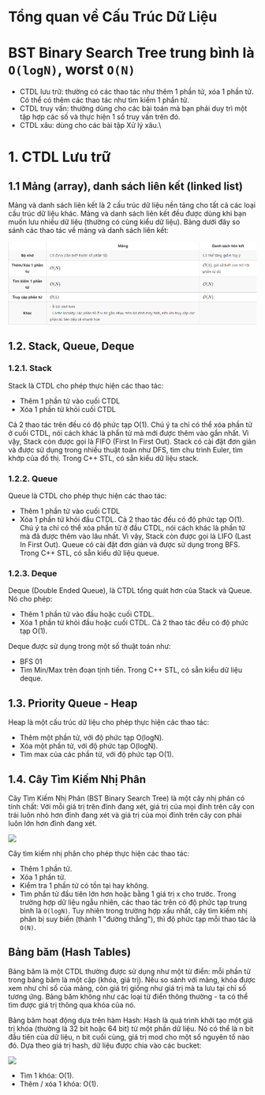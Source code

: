 # Tổng quan về Cấu Trúc Dữ Liệu

# BST Binary Search Tree trung bình là `O(logN)`, worst `O(N)`

- CTDL lưu trữ: thường có các thao tác như thêm 1 phần tử, xóa 1 phần tử. Có thể có thêm các thao tác như tìm kiếm 1 phần tử.
- CTDL truy vấn: thường dùng cho các bài toán mà bạn phải duy trì một tập hợp các số và thực hiện 1 số truy vấn trên đó.
- CTDL xâu: dùng cho các bài tập Xử lý xâu.\

# 1. CTDL Lưu trữ
## 1.1 Mảng (array), danh sách liên kết (linked list)

Mảng và danh sách liên kết là 2 cấu trúc dữ liệu nền tảng cho tất cả các loại cấu trúc dữ liệu khác. Mảng và danh sách liên kết đều được dùng khi bạn muốn lưu nhiều dữ liệu (thường có cùng kiểu dữ liệu). Bảng dưới đây so sánh các thao tác về mảng và danh sách liên kết:

<img src="blog/algorithm/img/data-structures-overview.png" style="display: block; margin-right: auto; margin-left: auto;">


## 1.2. Stack, Queue, Deque

### 1.2.1. Stack

Stack là CTDL cho phép thực hiện các thao tác:

- Thêm 1 phần tử vào cuối CTDL
- Xóa 1 phần tử khỏi cuối CTDL

Cả 2 thao tác trên đều có độ phức tạp O(1). Chú ý ta chỉ có thể xóa phần tử ở cuối CTDL, nói cách khác là phần tử mà mới được thêm vào gần nhất. Vì vậy, Stack còn được gọi là FIFO (First In First Out).
Stack có cài đặt đơn giản và được sử dụng trong nhiều thuật toán như DFS, tìm chu trình Euler, tìm khớp của đồ thị.
Trong C++ STL, có sẵn kiểu dữ liệu stack.

### 1.2.2. Queue

Queue là CTDL cho phép thực hiện các thao tác:

- Thêm 1 phần tử vào cuối CTDL
- Xóa 1 phần tử khỏi đầu CTDL.
Cả 2 thao tác đều có độ phức tạp O(1). Chú ý ta chỉ có thể xóa phần tử ở đầu CTDL, nói cách khác là phần tử mà đã được thêm vào lâu nhất. Vì vậy, Stack còn được gọi là LIFO (Last In First Out).
Queue có cài đặt đơn giản và được sử dụng trong BFS.
Trong C++ STL, có sẵn kiểu dữ liệu queue.

### 1.2.3. Deque

Deque (Double Ended Queue), là CTDL tổng quát hơn của Stack và Queue. Nó cho phép:

- Thêm 1 phần tử vào đầu hoặc cuối CTDL.
- Xóa 1 phần tử khỏi đầu hoặc cuối CTDL.
Cả 2 thao tác đều có độ phức tạp O(1).

Deque được sử dụng trong một số thuật toán như:

- BFS 01
- Tìm Min/Max trên đoạn tịnh tiến.
Trong C++ STL, có sẵn kiểu dữ liệu deque.

## 1.3. Priority Queue - Heap

Heap là một cấu trúc dữ liệu cho phép thực hiện các thao tác:

- Thêm một phần tử, với độ phức tạp O(logN).
- Xóa một phần tử, với độ phức tạp O(logN).
- Tìm max của các phần tử, với độ phức tạp O(1).

## 1.4. Cây Tìm Kiếm Nhị Phân

Cây Tìm Kiếm Nhị Phân (BST Binary Search Tree) là một cây nhị phân có tính chất: Với mỗi giá trị trên đỉnh đang xét, giá trị của mọi đỉnh trên cây con trái luôn nhỏ hơn đỉnh đang xét và giá trị của mọi đỉnh trên cây con phải luôn lớn hơn đỉnh đang xét.

<img src="blog/algorithm/img/data-structures-overview3.png" style="display: block; margin-right: auto; margin-left: auto;">

Cây tìm kiếm nhị phân cho phép thực hiện các thao tác:

- Thêm 1 phần tử.
- Xóa 1 phần tử.
- Kiểm tra 1 phần tử có tồn tại hay không.
- Tìm phần tử đầu tiên lớn hơn hoặc bằng 1 giá trị x cho trước.
Trong trường hợp dữ liệu ngẫu nhiên, các thao tác trên có độ phức tạp trung bình là `O(logN)`. Tuy nhiên trong trường hợp xấu nhất, cây tìm kiếm nhị phân bị suy biến (thành 1 "đường thẳng"), thì độ phức tạp mỗi thao tác là `O(N)`.


## Bảng băm (Hash Tables)

Bảng băm là một CTDL thường được sử dụng như một từ điển: mỗi phần tử trong bảng băm là một cặp (khóa, giá trị). Nếu so sánh với mảng, khóa được xem như chỉ số của mảng, còn giá trị giống như giá trị mà ta lưu tại chỉ số tương ứng. Bảng băm không như các loại từ điển thông thường - ta có thể tìm được giá trị thông qua khóa của nó.

Bảng băm hoạt động dựa trên hàm Hash: Hash là quá trình khởi tạo một giá trị khóa (thường là 32 bit hoặc 64 bit) từ một phần dữ liệu. Nó có thể là n
 bit đầu tiên của dữ liệu, n
 bit cuối cùng, giá trị mod cho một số nguyên tố nào đó. Dựa theo giá trị hash, dữ liệu được chia vào các bucket:


<img src="blog/algorithm/img/data-structures-overview5.png" style="display: block; margin-right: auto; margin-left: auto;">

- Tìm 1 khóa: O(1).
- Thêm / xóa 1 khóa: O(1).

